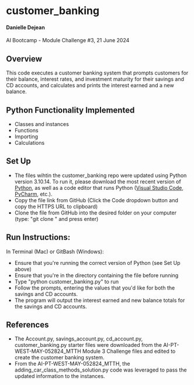 # customer_banking
#### Danielle Dejean 
AI Bootcamp - Module Challenge #3,
21 June 2024
## Overview
This code executes a customer banking system that prompts customers for their balance, interest rates, and investment maturity for their savings and CD accounts, and calculates and prints the interest earned and a new balance.  
## Python Functionality Implemented
* Classes and instances
* Functions
* Importing
* Calculations
## Set Up
* The files wihtin the customer_banking repo were updated  using Python version 3.10.14. To run it, please download the most recent version of [Python](https://www.python.org/downloads/), as well as a code editor that runs Python ([Visual Studio Code](https://code.visualstudio.com/download), [PyCharm](https://www.jetbrains.com/pycharm/download/?section=mac), etc.).
* Copy the file link from GitHub (Click the Code dropdown button and copy the HTTPS URL to clipboard)
* Clone the file from GitHub into the desired folder on your computer (type: "git clone <link to file>" and press enter)
## Run Instructions:
In Terminal (Mac) or GitBash (Windows):
* Ensure that you're running the correct version of Python (see Set Up above)
* Ensure that you're in the directory containing the file before running
* Type "python customer_banking.py" to run
* Follow the prompts, entering the values that you'd like for both the savings and CD accounts.
* The program will output the interest earned and new balance totals for the savings and CD accounts. 
## References
* The Account.py, savings_account.py, cd_account.py, customer_banking.py starter files were downloaded from the AI-PT-WEST-MAY-052824_MTTH Module 3 Challenge files and edited to create the customer banking system.
* From the AI-PT-WEST-MAY-052824_MTTH, the adding_car_class_methods_solution.py code was leveraged to pass the updated information to the instances.
